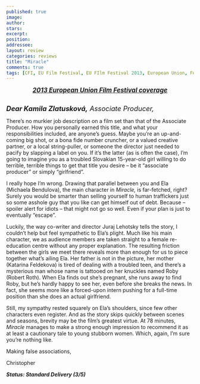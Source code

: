```yaml
---
published: true
image:
author: 
stars: 
excerpt: 
position: 
addressee: 
layout: review
categories: reviews
title: "Miracle"
comments: true
tags: [CFI, EU Film Festival, EU FIlm Festival 2013, European Union, Festivals, Letters, Slovakia, Slovakian]
---
```

<div><p style="text-align:center;"><a href="/letters/tag/eu-film-festival-2013"><strong><em><span style="font-size:120%;">2013 European Union Film Festival coverage</span></em></strong></a></p>
<p><span class="full-image-block ssNonEditable"><a href="/letters/2013/11/15/miracle.html"><img src="http://static.squarespace.com/static/5005f6bcc4aa41161b33e89e/5329cf1fe4b07c068ebf74de/5329cf1fe4b07c068ebf7906/1384530131087/Miracle.jpg" alt="" /></a></span></p>
<p><em style="font-size:130%;"><strong>Dear Kamila Zlatuskov&aacute;,</strong> Associate Producer,</em></p>
<p>There&rsquo;s no murkier job description on a film set than that of the Associate Producer. How you personally earned this title, and what your responsibilities included, are anyone&rsquo;s guess. Maybe you&rsquo;re an up-and-coming big shot, or a bona fide number cruncher, or a valued creative partner, or a local string-puller, or someone the director just needed to pacify by slapping a label on you. If it&rsquo;s the latter (as is often the case), I&rsquo;m going to imagine you as a troubled Slovakian 15-year-old girl willing to do terrible, terrible things to get that title you desire &ndash; be it &ldquo;associate producer&rdquo; or simply &ldquo;girlfriend&rdquo;. &nbsp;</p>
<p>I really hope I&rsquo;m wrong. Drawing that parallel between you and Ela (<span class="itemprop">Michaela Bendulova</span>), the main character in <em>Miracle,</em> is far-fetched, right? Surely you would be smarter than selling yourself to human traffickers just so some asshole guy that you like can get himself out of debt. Because &ndash; spoiler alert for idiots &ndash; that might not go so well. Even if your plan is just to eventually &ldquo;escape&rdquo;.</p>
<p>Luckily, the way co-writer and director Juraj Lehotsky tells the story, I couldn&rsquo;t help but feel sympathetic to Ela&rsquo;s plight. Much like his main character, we as audience members are taken straight to a female re-education centre without any proper explanation. The resulting friction between the girls we meet there reveals more than enough for us to piece together what&rsquo;s ailing Ela. Her father is not in the picture, her mother (Katarina Feldekova) is tired of dealing with a troubled teen, and there&rsquo;s a mysterious man whose name is tattooed on her knuckles named Roby (Robert Roth). When Ela finds out she&rsquo;s pregnant, she runs away to find Roby, but he&rsquo;s hardly happy to see her, even before she breaks the news. In fact, she seems more like a forced-upon intern pushing for a full-time position than she does an actual girlfriend.&nbsp;</p>
<p>Still, my sympathy rested squarely on Ela&rsquo;s shoulders, since few other characters even register. And as the story skips quickly between scenes and seasons, brevity may be the film&rsquo;s greatest virtue. At 78 minutes, <em>Miracle</em> manages to make a strong enough impression to recommend it as at least a cautionary tale to young stubborn women. Which, again, I&rsquo;m sure you&rsquo;re nothing like.</p>
<p>Making false associations,</p>
<p>Christopher</p>
<p><strong><em>Status: Standard Delivery (3/5)</em></strong></p></div>
